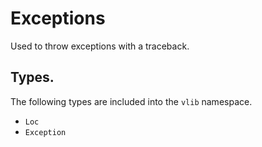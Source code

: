# Exceptions
Used to throw exceptions with a traceback.

## Types.
The following types are included into the `vlib` namespace. <br/>
- `Loc` <br/>
- `Exception` <br/>
